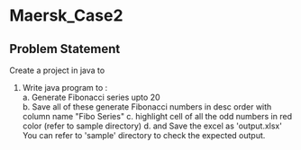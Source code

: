 # Maersk_Case2
Problem Statement
-----------------

Create a project in java to
1. Write java program to :     
  a. Generate Fibonacci series upto 20     
   b. Save all of these generate Fibonacci numbers in desc order with column name "Fibo Series"
   c. highlight cell of all the odd numbers in red color (refer to sample directory)
   d. and Save the excel as 'output.xlsx'  You can refer to 'sample' directory to check the expected output.
